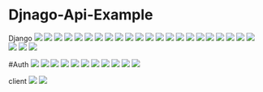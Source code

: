 # Djnago-Api-Example

Django
![](guide/Django/admin_page.png)
![](guide/Django/api_root_page.png)
![](guide/Django/check_admin_for_entry.png)
![](guide/Django/check_postman_for_entry.png)
![](guide/Django/createsuper_user.png)
![](guide/Django/Install_Django_rest_framework.png)
![](guide/Django/Install_Django.png)
![](guide/Django/login_as_admin.png)
![](guide/Django/make_entry_through_postman.png)
![](guide/Django/make_first_model.png)
![](guide/Django/make_migration_of_model_to_server.png)
![](guide/Django/migrate_code_to_server.png)
![](guide/Django/mod_settings.png)
![](guide/Django/mod_URL_in_test1.png)
![](guide/Django/mod_URL.png)
![](guide/Django/register_test1_to_admin.png)
![](guide/Django/runserver.png)
![](guide/Django/serializer.png)
![](guide/Django/Start_api_project.png)
![](guide/Django/start_api_test1.png)
![](guide/Django/test_django.png)
![](guide/Django/test1_on_admin_page.png)
![](guide/Django/test1_page_with_one_entry.png)
![](guide/Django/test1_page.png)
![](guide/Django/views.png)

#Auth
![](guide/Auth/Auth_in_settings.png)
![](guide/Auth/Auth_in_views.png)
![](guide/Auth/Auth_test_1.png)
![](guide/Auth/Auth_test_2.png)
![](guide/Auth/clinte_code.png)
![](guide/Auth/Install_simple_JWT.png)
![](guide/Auth/JWT_Auth_in_settings.png)
![](guide/Auth/Postman_get_token.png)
![](guide/Auth/postman_refresh_token.png)
![](guide/Auth/postman_token_test.png)
![](guide/Auth/Token_URL_set.png)

client
![](guide/client/client.png)
![](guide/client/get_token.png)
